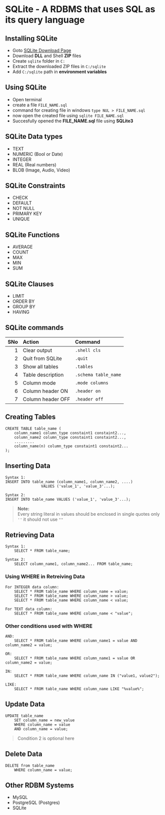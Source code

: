 # SQLite - A RDBMS that uses SQL as its query language

## Installing SQLite

- Goto [SQLite Download Page](https://www.sqlite.org/download.html)
- Download **DLL** and Shell **ZIP** files
- Create `sqlite` folder in `C:`
- Extract the downloaded ZIP files in `C:/sqlite`
- Add `C:/sqlite` path in **environment variables**

## Using SQLite

- Open terminal
- create a file `FILE_NAME.sql`
- command for creating file in windows `type NUL > FILE_NAME.sql`
- now open the created file using `sqlite FILE_NAME.sql`
- Succesfully opened the **FILE_NAME.sql** file using **SQLite3**

## SQLite Data types

- TEXT
- NUMERIC (Bool or Date)
- INTEGER
- REAL (Real numbers)
- BLOB (Image, Audio, Video)

## SQLite Constraints

- CHECK
- DEFAULT
- NOT NULL
- PRIMARY KEY
- UNIQUE

## SQLite Functions
- AVERAGE
- COUNT
- MAX
- MIN
- SUM

## SQLite Clauses
- LIMIT
- ORDER BY
- GROUP BY
- HAVING

## SQLite commands

| SNo | Action            | Command              |
|----:|:------------------|:---------------------|
|   1 | Clear output      | `.shell cls`         |
|   2 | Quit from SQLite  | `.quit`              |
|   3 | Show all tables   | `.tables`            |
|   4 | Table description | `.schema table_name` |
|   5 | Column mode       | `.mode columns`      |
|   6 | Column header ON  | `.header on`         |
|   7 | Column header OFF | `.header off`        |

## Creating Tables

```
CREATE TABLE table_name (
    column_name1 column_type constaint1 constaint2...,
    column_name2 column_type constaint1 constaint2...,
    .........
    column_name(n) column_type constaint1 constaint2...
);
```

## Inserting Data

```
Syntax 1:
INSERT INTO table_name (column_name1, column_name2, ....) 
                VALUES ('value_1', 'value_3'...);

Syntax 2:
INSERT INTO table_name VALUES ('value_1', 'value_3'...);
```

> **Note:** <br>
> Every string literal in values should be enclosed in single quotes only `''` it should not use `""`

## Retrieving Data

```
Syntax 1:
    SELECT * FROM table_name;

Syntax 2:
    SELECT column_name1, column_name2... FROM table_name;
```

### Using WHERE in Retreiving Data

```
For INTEGER data column:
    SELECT * FROM table_name WHERE column_name = value;
    SELECT * FROM table_name WHERE column_name > value;
    SELECT * FROM table_name WHERE column_name < value;

For TEXT data column:
    SELECT * FROM table_name WHERE column_name < "value";
```

### Other conditions used with WHERE

```
AND:
    SELECT * FROM table_name WHERE column_name1 = value AND column_name2 = value;

OR:
    SELECT * FROM table_name WHERE column_name1 = value OR column_name2 = value;

IN:
    SELECT * FROM table_name WHERE column_name IN ("value1, value2");

LIKE:
    SELECT * FROM table_name WHERE column_name LIKE "%value%";
```
## Update Data

```
UPDATE table_name
    SET column_name = new_value
    WHERE column_name = value
    AND column_name = value;
```
> Condition 2 is optional here

## Delete Data

```
DELETE from table_name 
    WHERE column_name = value;
```


## Other RDBM Systems

- MySQL
- PostgreSQL (Postgres)
- SQLite
